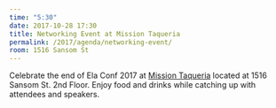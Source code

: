 ```yaml
---
time: "5:30"
date: 2017-10-28 17:30
title: Networking Event at Mission Taqueria
permalink: /2017/agenda/networking-event/
room: 1516 Sansom St
---
```


Celebrate the end of Ela Conf 2017 at [Mission Taqueria](http://www.missiontaqueria.com/) located at 1516 Sansom St. 2nd Floor. Enjoy food and drinks while catching up with attendees and speakers.
